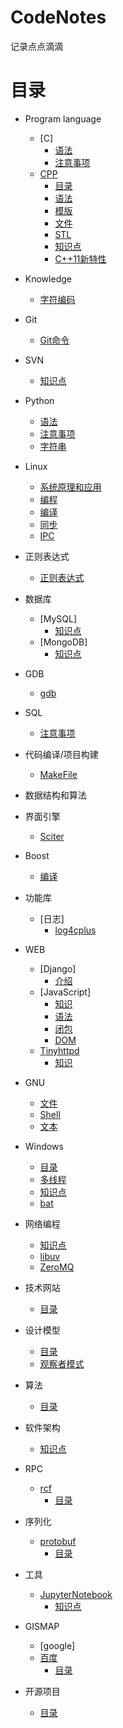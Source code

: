 # CodeNotes
记录点点滴滴

# 目录
* Program language
	* [C]
		* [语法](ProgramLanguage/C/语法.md)
		* [注意事项](ProgramLanguage/C/注意事项.md)
	* [CPP](ProgramLanguage/CPP)
		* [目录](ProgramLanguage/CPP/目录.md)
		* [语法](ProgramLanguage/CPP/语法.md)
		* [模版](ProgramLanguage/CPP/模版.md)
		* [文件](ProgramLanguage/CPP/文件.md)
		* [STL](ProgramLanguage/CPP/stl.md)
		* [知识点](ProgramLanguage/CPP/知识点.md)
		* [C++11新特性](ProgramLanguage/CPP/C++11.md)
* Knowledge
	* [字符编码](Knowledge/字符编码.md)
* Git
	* [Git命令](Git/Git命令.md)
* SVN
	* [知识点](SVN/知识点.md)
* Python
	* [语法](Python/语法.md)
	* [注意事项](Python/注意事项.md)
	* [字符串](Python/字符串.md)
* Linux
	* [系统原理和应用](Linux/系统原理和应用.md)
	* [编程](Linux/编程.md)
	* [编译](Linux/编译.md)
	* [同步](Linux/同步.md)
	* [IPC](Linux/IPC.md)
* 正则表达式
	* [正则表达式](Regex/正则表达式.md)
* 数据库
	* [MySQL]
		* [知识点](Databases/MySQL/知识点.md)
	* [MongoDB]
		* [知识点](Databases/MongoDB/知识.md)
* GDB
	* [gdb](GDB/gdb.md)
* SQL
	* [注意事项](SQL/注意事项.md)
* 代码编译/项目构建
	* [MakeFile](CodeBuild/MakeFile.md)
* 数据结构和算法

* 界面引擎
	* [Sciter](GuiEngine/Sciter.md)

* Boost
	* [编译](Boost/编译.md)
	
* 功能库
	* [日志]
		* [log4cplus](Functionlibrary/Log/log4cplus/用法.md)
* WEB
	* [Django]
		* [介绍](WEB/Django/介绍.md)
	* [JavaScript]
		* [知识](WEB/JavaScript/知识.md)
		* [语法](WEB/JavaScript/语法.md)
		* [闭包](WEB/JavaScript/闭包.md)
		* [DOM](WEB/JavaScript/DOM.md)
	* [Tinyhttpd](WEB/Tinyhttpd)
		* [知识](WEB/Tinyhttpd/知识点.md)
* GNU
	* [文件](GNU/fileutils.md)
	* [Shell](GNU/Shellutils.md)
	* [文本](GNU/textutils.md)
* Windows
	* [目录](Windows/目录.md)
	* [多线程](Windows/多线程.md)
	* [知识点](Windows/知识点.md)
	* [bat](Windows/bat.md)
* 网络编程
	* [知识点](NetWork/socket.md)
	* [libuv](NetWork/libuv.md)
	* [ZeroMQ](NetWork/ZeroMQ.md)
* 技术网站
	* [目录](blog/blog.md)
* 设计模型
	* [目录](DesignModel/目录.md)
	* [观察者模式](DesignModel/观察者模式.md)
* 算法
	* [目录](algorithm/目录.md)
* 软件架构
	* [知识点](SoftwareArchitecture/知识点.md)
* RPC
	* [rcf](RPC/rcf)
		* [目录](RPC/rcf/rcf.md)
* 序列化
	* [protobuf](protobuf)
		* [目录](protobuf/protobuf.md)
* 工具
	* [JupyterNotebook](tools/JupyterNotebook)
		* [知识点](tools/JupyterNotebook/知识点.md)
* GISMAP
	* [google]
	* [百度](gismap/baidu)
		* [目录](gismap/baidu/目录.md)
		
* 开源项目
	* [目录](OpenSource/目录.md)
